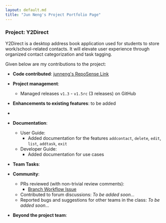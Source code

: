```yaml
---
layout: default.md
title: "Jun Neng's Project Portfolio Page"
---
```


### Project: Y2Direct

Y2Direct is a desktop address book application used for students to store work/school-related
contacts. It will elevate user experience through organized contact categorization and task tagging.

Given below are my contributions to the project:

* **Code contributed**: [junneng's RepoSense Link](https://nus-cs2103-ay2324s1.github.io/tp-dashboard/?search=junnengsoo&breakdown=true)

* **Project management**:
    * Managed releases `v1.3` - `v1.5rc` (3 releases) on GitHub

* **Enhancements to existing features**:
  to be added
*

* **Documentation**:
    * User Guide:
      * Added documentation for the features `addcontact`, `delete`, `edit`, `list`, `addtask`, `exit`
    * Developer Guide:
      * Added documentation for use cases

* **Team Tasks**:

* **Community**:
    * PRs reviewed (with non-trivial review comments):
      * [Branch Workflow Issue](https://github.com/AY2324S1-CS2103T-F08-3/tp/pull/24#pullrequestreview-1660177411)
    * Contributed to forum discussions: *To be added soon...*
    * Reported bugs and suggestions for other teams in the class: *To be added soon...*

* **Beyond the project team**:
